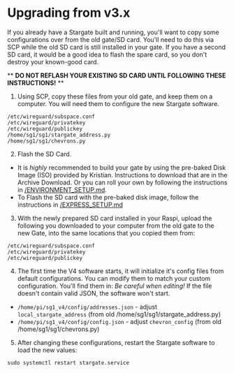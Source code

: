# Upgrading from v3.x
If you already have a Stargate built and running, you'll want to copy some configurations over from the old gate/SD card. You'll need to do this via SCP while the old SD card is still installed in your gate. If you have a second SD card, it would be a good idea to flash the spare card, so you don't destroy your known-good card.

** **DO NOT REFLASH YOUR EXISTING SD CARD UNTIL FOLLOWING THESE INSTRUCTIONS!** **

1. Using SCP, copy these files from your old gate, and keep them on a computer. You will need them to configure the new Stargate software.
```
/etc/wireguard/subspace.conf
/etc/wireguard/privatekey
/etc/wireguard/publickey
/home/sg1/sg1/stargate_address.py
/home/sg1/sg1/chevrons.py
```
2. Flash the SD Card.
  - It is _highly_ recommended to build your gate by using the pre-baked Disk Image (ISO) provided by Kristian. Instructions to download that are in the Archive Download. Or you can roll your own by following the instructions in [/ENVIRONMENT_SETUP.md](ENVIRONMENT_SETUP.md).
  - To Flash the SD card with the pre-baked disk image, follow the instructions in [/EXPRESS_SETUP.md](EXPRESS_SETUP.md)

3. With the newly prepared SD card installed in your Raspi, upload the following you downloaded to your computer from the old gate to the new Gate, into the same locations that you copied them from:
```
/etc/wireguard/subspace.conf
/etc/wireguard/privatekey
/etc/wireguard/publickey
```
4. The first time the V4 software starts, it will initialize it's config files from default configurations.
You can modify them to match your custom configuration. You'll find them in:
_Be careful when editing!_ If the file doesn't contain valid JSON, the software won't start.
- `/home/pi/sg1_v4/config/addresses.json` - adjust `local_stargate_address` (from old /home/sg1/sg1/stargate_address.py)
- `/home/pi/sg1_v4/config/config.json` - adjust `chevron_config` (from old /home/sg1/sg1/chevrons.py)
5. After changing these configurations, restart the Stargate software to load the new values:
```
sudo systemctl restart stargate.service
```
